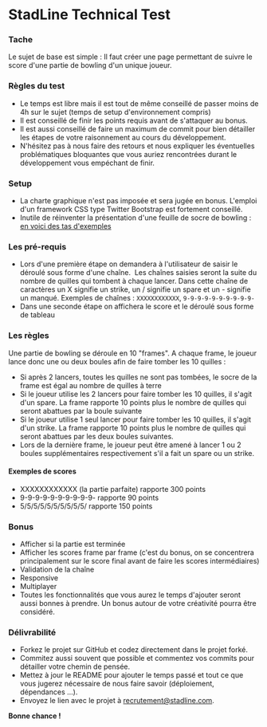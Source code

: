 # StadLine Technical Test

### Tache

Le sujet de base est simple : Il faut créer une page permettant de suivre le score d'une partie de bowling d'un unique joueur.

### Règles du test

* Le temps est libre mais il est tout de même conseillé de passer moins de 4h sur le sujet (temps de setup d'environnement compris)
* Il est conseillé de finir les points requis avant de s'attaquer au bonus. 
* Il est aussi conseillé de faire un maximum de commit pour bien détailler les étapes de votre raisonnement au cours du développement.
* N'hésitez pas à nous faire des retours et nous expliquer les éventuelles problématiques bloquantes que vous auriez rencontrées durant le développement vous empéchant de finir.

### Setup

* La charte graphique n'est pas imposée et sera jugée en bonus. L'emploi d'un framework CSS type Twitter Bootstrap est fortement conseillé. 
* Inutile de réinventer la présentation d'une feuille de socre de bowling : [en voici des tas d'exemples](https://www.google.fr/search?q=bowling+scoreboard&espv=2&biw=1680&bih=849&source=lnms&tbm=isch&sa=X&ved=0ahUKEwjG38Dx3YrSAhXHvRQKHR8VD1YQ_AUIBigB)

### Les pré-requis

* Lors d'une première étape on demandera à l'utilisateur de saisir le déroulé sous forme d'une chaîne.
  Les chaînes saisies seront la suite du nombre de quilles qui tombent à chaque lancer. Dans cette chaîne de caractères un X signifie un strike, un / signifie un spare et un - signifie un manqué. Exemples de chaînes : 
```XXXXXXXXXXXX```, ```9-9-9-9-9-9-9-9-9-9-```
* Dans une seconde étape on affichera le score et le déroulé sous forme de tableau

### Les règles

Une partie de bowling se déroule en 10 "frames". 
A chaque frame, le joueur lance donc une ou deux boules afin de faire tomber les 10 quilles :
  * Si après 2 lancers, toutes les quilles ne sont pas tombées, le socre de la frame est égal au nombre de quilles à terre
  * Si le joueur utilise les 2 lancers pour faire tomber les 10 quilles, il s'agit d'un spare. La frame rapporte 10 points plus le nombre de quilles qui seront abattues par la boule suivante
  * Si le joueur utilise 1 seul lancer pour faire tomber les 10 quilles, il s'agit d'un strike. La frame rapporte 10 points plus le nombre de quilles qui seront abattues par les deux boules suivantes.
  * Lors de la dernière frame, le joueur peut être amené à lancer 1 ou 2 boules supplémentaires respectivement s'il a fait un spare ou un strike.
  
#### Exemples de scores

 * XXXXXXXXXXXX (la partie parfaite) rapporte 300 points
 * 9-9-9-9-9-9-9-9-9-9- rapporte 90 points
 * 5/5/5/5/5/5/5/5/5/5/ rapporte 150 points

### Bonus

* Afficher si la partie est terminée
* Afficher les scores frame par frame (c'est du bonus, on se concentrera principalement sur le score final avant de faire les scores intermédiaires)
* Validation de la chaîne
* Responsive
* Multiplayer
* Toutes les fonctionnalités que vous aurez le temps d'ajouter seront aussi bonnes à prendre. Un bonus autour de votre créativité pourra être considéré.

### Délivrabilité

* Forkez le projet sur GitHub et codez directement dans le projet forké. 
* Commitez aussi souvent que possible et commentez vos commits pour détailler votre chemin de pensée. 
* Mettez à jour le README pour ajouter le temps passé et tout ce que vous jugerez nécessaire de nous faire savoir (déploiement, dépendances ...). 
* Envoyez le lien avec le projet à recrutement@stadline.com. 

**Bonne chance !**
